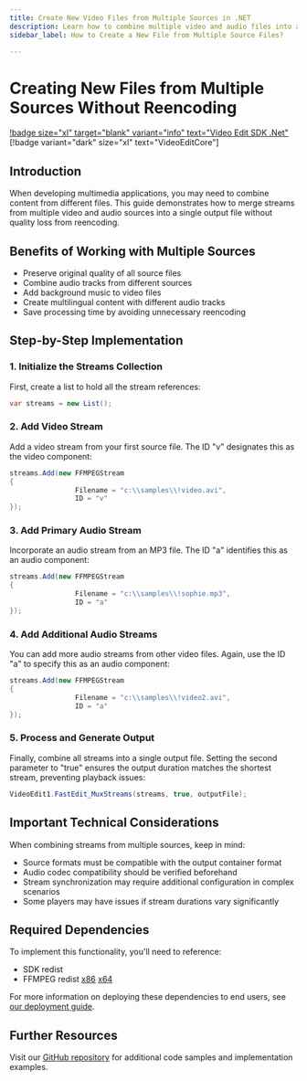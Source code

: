 ```yaml
---
title: Create New Video Files from Multiple Sources in .NET
description: Learn how to combine multiple video and audio files into a single output without reencoding using C# and Video Edit SDK. This step-by-step guide shows developers how to merge streams from various sources while maintaining quality.
sidebar_label: How to Create a New File from Multiple Source Files?

---
```


# Creating New Files from Multiple Sources Without Reencoding

[!badge size="xl" target="blank" variant="info" text="Video Edit SDK .Net"](https://www.visioforge.com/video-edit-sdk-net) [!badge variant="dark" size="xl" text="VideoEditCore"]

## Introduction

When developing multimedia applications, you may need to combine content from different files. This guide demonstrates how to merge streams from multiple video and audio sources into a single output file without quality loss from reencoding.

## Benefits of Working with Multiple Sources

- Preserve original quality of all source files
- Combine audio tracks from different sources
- Add background music to video files
- Create multilingual content with different audio tracks
- Save processing time by avoiding unnecessary reencoding

## Step-by-Step Implementation

### 1. Initialize the Streams Collection

First, create a list to hold all the stream references:

```cs
var streams = new List();
```

### 2. Add Video Stream

Add a video stream from your first source file. The ID "v" designates this as the video component:

```cs
streams.Add(new FFMPEGStream
{
                Filename = "c:\\samples\\!video.avi",
                ID = "v"
});
```

### 3. Add Primary Audio Stream

Incorporate an audio stream from an MP3 file. The ID "a" identifies this as an audio component:

```cs
streams.Add(new FFMPEGStream
{
                Filename = "c:\\samples\\!sophie.mp3",
                ID = "a"
});
```

### 4. Add Additional Audio Streams

You can add more audio streams from other video files. Again, use the ID "a" to specify this as an audio component:

```cs
streams.Add(new FFMPEGStream
{
                Filename = "c:\\samples\\!video2.avi",
                ID = "a"
});
```

### 5. Process and Generate Output

Finally, combine all streams into a single output file. Setting the second parameter to "true" ensures the output duration matches the shortest stream, preventing playback issues:

```cs
VideoEdit1.FastEdit_MuxStreams(streams, true, outputFile);
```

## Important Technical Considerations

When combining streams from multiple sources, keep in mind:

- Source formats must be compatible with the output container format
- Audio codec compatibility should be verified beforehand
- Stream synchronization may require additional configuration in complex scenarios
- Some players may have issues if stream durations vary significantly

## Required Dependencies

To implement this functionality, you'll need to reference:

- SDK redist
- FFMPEG redist [x86](https://www.nuget.org/packages/VisioForge.DotNet.Core.Redist.FFMPEG.x86/) [x64](https://www.nuget.org/packages/VisioForge.DotNet.Core.Redist.FFMPEG.x64/)

For more information on deploying these dependencies to end users, see [our deployment guide](../deployment.md).

## Further Resources

Visit our [GitHub repository](https://github.com/visioforge/.Net-SDK-s-samples) for additional code samples and implementation examples.
